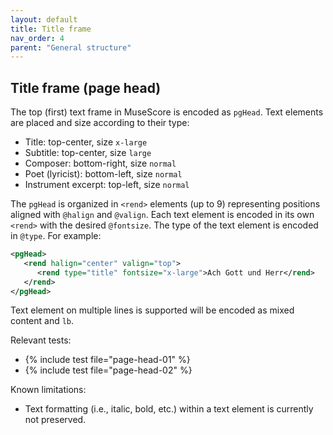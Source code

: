 ```yaml
---
layout: default
title: Title frame
nav_order: 4
parent: "General structure"
---
```


## Title frame (page head)

The top (first) text frame in MuseScore is encoded as `pgHead`. Text elements are placed and size according to their type:
* Title: top-center, size `x-large`
* Subtitle: top-center, size `large`
* Composer: bottom-right, size `normal`
* Poet (lyricist): bottom-left, size `normal`
* Instrument excerpt: top-left, size `normal`

The `pgHead` is organized in `<rend>` elements (up to 9) representing positions aligned with `@halign` and `@valign`. Each text element is encoded in its own `<rend>` with the desired `@fontsize`. The type of the text element is encoded in `@type`. For example:

```xml
<pgHead>
   <rend halign="center" valign="top">
      <rend type="title" fontsize="x-large">Ach Gott und Herr</rend>
   </rend>
</pgHead>
```

Text element on multiple lines is supported will be encoded as mixed content and `lb`.

Relevant tests:
* {% include test file="page-head-01" %}
* {% include test file="page-head-02" %}

Known limitations:
* Text formatting (i.e., italic, bold, etc.) within a text element is currently not preserved.